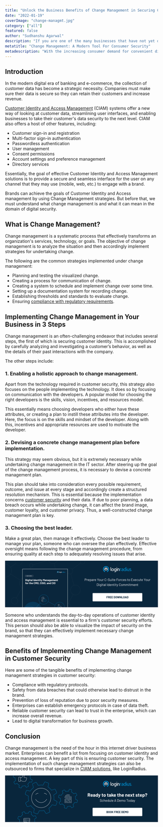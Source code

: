 ```yaml
---
title: "Unlock the Business Benefits of Change Management in Securing Consumer Identity"
date: "2022-01-19"
coverImage: "change-managmt.jpg"
category: ["all"]
featured: false 
author: "Sudhanshu Agarwal"
description: "If you are one of the many businesses that have not yet developed an effective change management strategy, this article is for you. With new data privacy regulations coming into effect, organizations face complex compliance issues. Ignoring these rules can turn out to be expensive."
metatitle: "Change Management: A Modern Tool For Consumer Security"
metadescription: "With the increasing consumer demand for convenient digital services, learn why an effective change management strategy is crucial to keep enterprises out of court."
---
```


## Introduction

In the modern digital era of banking and e-commerce, the collection of customer data has become a strategic necessity. Companies must make sure their data is secure so they can retain their customers and increase revenue.

[Customer Identity and Access Management](https://www.loginradius.com/blog/identity/customer-identity-and-access-management/) (CIAM) systems offer a new way of looking at customer data, streamlining user interfaces, and enabling businesses to take their customer's data security to the next level.  CIAM also offers a host of other features, including: 



* Customer sign-in and registration
* Multi-factor sign-in authentication 
* Passwordless authentication
* User management
* Consent permissions
* Account settings and preference management
* Directory services

Essentially, the goal of effective Customer Identity and Access Management solutions is to provide a secure and seamless interface for the user on any channel that they may use (mobile, web, etc.) to engage with a brand.

Brands can achieve the goals of Customer Identity and Access management by using Change Management strategies. But before that, we must understand what change management is and what it can mean in the domain of digital security. 


## What is Change Management?

Change management is a systematic process that effectively transforms an organization's services, technology, or goals. The objective of change management is to analyze the situation and then accordingly implement strategies for undertaking change. 

The following are the common strategies implemented under change management:



* Planning and testing the visualized change.
* Creating a process for communication of change.
* Creating a system to schedule and implement change over some time.
* Setting up a documentation system for recording change.
* Establishing thresholds and standards to evaluate change.
* Ensuring [compliance with regulatory requirements](https://www.loginradius.com/compliances/).


## Implementing Change Management in Your Business in 3 Steps

Change management is an often-challenging endeavor that includes several steps, the first of which is securing customer identity. This is accomplished by carefully analyzing and investigating a customer’s behavior, as well as the details of their past interactions with the company.

The other steps include:


### 1. Enabling a holistic approach to change management.

Apart from the technology required in customer security, this strategy also focuses on the people implementing the technology. It does so by focusing on communication with the developers. A popular model for choosing the right developers is the skills, vision, incentives, and resources model. 

This essentially means choosing developers who either have these attributes, or creating a plan to instill these attributes into the developer. Here, the focus is on the skills and mindset of the developer. Along with this, incentives and appropriate resources are used to motivate the developer. 


### 2. Devising a concrete change management plan before implementation.

This strategy may seem obvious, but it is extremely necessary while undertaking change management in the IT sector. After steering up the goal of the change management process, it is necessary to devise a concrete management plan. 

This plan should take into consideration every possible requirement, outcome, and issue at every stage and accordingly create a structured resolution mechanism. This is essential because the implementation concerns [customer security](https://www.loginradius.com/customer-security/) and their data. If due to poor planning, a data breach occurs while undertaking change, it can affect the brand image, customer loyalty, and customer privacy. Thus, a well-constructed change management plan is key. 


### 3. Choosing the best leader.

Make a great plan, then manage it effectively. Choose the best leader to manage your plan, someone who can oversee the plan effectively. Effective oversight means following the change management procedure, from ensuring quality at each step to adequately resolving issues that arise.

[![ciso-wp](ciso-wp.png)](https://www.loginradius.com/resource/digital-identity-management-cio-ciso-cmo-whitepaper)

Someone who understands the day-to-day operations of customer identity and access management is essential to a firm's customer security efforts. This person should also be able to visualize the impact of security on the brand, so that they can effectively implement necessary change management strategies.


## Benefits of Implementing Change Management in Customer Security

Here are some of the tangible benefits of implementing change management strategies in customer security:



* Compliance with regulatory protocols.
* Safety from data breaches that could otherwise lead to distrust in the brand.
* Prevention of loss of reputation due to poor security measures.
* Enterprises can establish emergency protocols in case of data theft.
* Reliable customer security can lead to trust in the enterprise, which can increase overall revenue.
* Lead to digital transformation for business growth.


## Conclusion 

Change management is the need of the hour in this internet driver business market. Enterprises can benefit a lot from focusing on customer identity and access management. A key part of this is ensuring customer security. The implementation of such change management strategies can also be outsourced to firms that specialize in [CIAM solutions](https://www.loginradius.com/), like LoginRadius. 


[![book-a-demo-loginradius](../../assets/book-a-demo-loginradius.png)](https://www.loginradius.com/book-a-demo/)